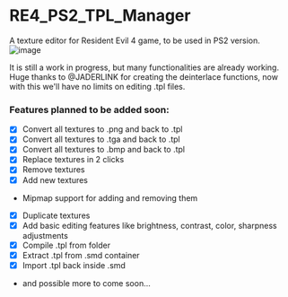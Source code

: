 # RE4_PS2_TPL_Manager
A texture editor for Resident Evil 4 game, to be used in PS2 version.
![image](https://user-images.githubusercontent.com/86802822/232614027-a54d7564-3a79-4734-8adf-76572a075b12.png)

It is still a work in progress, but many functionalities are already working. Huge thanks to @JADERLINK for creating the deinterlace functions, now with this we'll have no limits on editing .tpl files.

### Features planned to be added soon:
- [x] Convert all textures to .png and back to .tpl
- [x] Convert all textures to .tga and back to .tpl
- [x] Convert all textures to .bmp and back to .tpl
- [x] Replace textures in 2 clicks
- [x] Remove textures
- [x] Add new textures
- Mipmap support for adding and removing them 
- [x] Duplicate textures
- [x] Add basic editing features like brightness, contrast, color, sharpness adjustments
- [x] Compile .tpl from folder
- [x] Extract .tpl from .smd container
- [x] Import .tpl back inside .smd
- and possible more to come soon...
